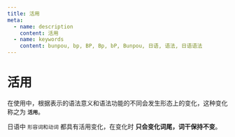 ```yaml
---
title: 活用
meta:
  - name: description
    content: 活用
  - name: keywords
    content: bunpou, bp, BP, Bp, bP, Bunpou, 日语, 语法, 日语语法
---
```

            
# 活用

在使用中，根据表示的语法意义和语法功能的不同会发生形态上的变化，这种变化称之为 **`活用`**。

日语中 `形容词和动词` 都具有活用变化，在变化时 **只会变化词尾，词干保持不变**。
